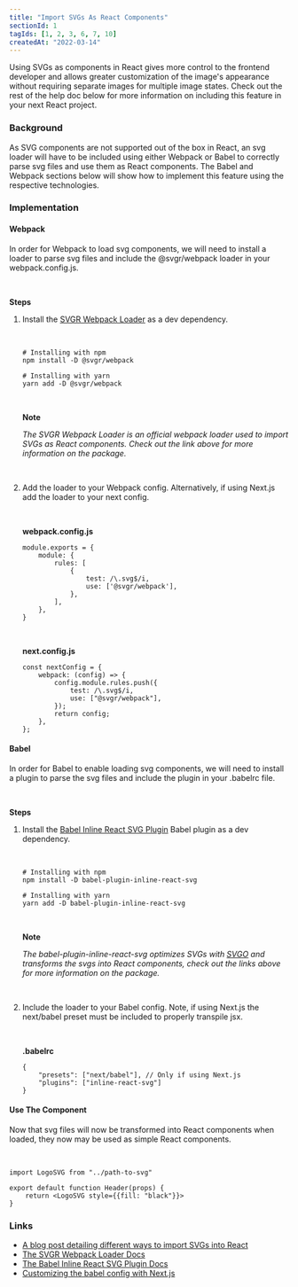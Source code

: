 ```yaml
---
title: "Import SVGs As React Components"
sectionId: 1
tagIds: [1, 2, 3, 6, 7, 10]
createdAt: "2022-03-14"
---
```


Using SVGs as components in React gives more control to the frontend developer and allows greater customization of the image's appearance without requiring separate images for multiple image states. Check out the rest of the help doc below for more information on including this feature in your next React project.

### Background

As SVG components are not supported out of the box in React, an svg loader will have to be included using either Webpack or Babel to correctly parse svg files and use them as React components. The Babel and Webpack sections below will show how to implement this feature using the respective technologies.

### Implementation

#### Webpack

In order for Webpack to load svg components, we will need to install a loader to parse svg files and include the @svgr/webpack loader in your webpack.config.js.

&nbsp;

**Steps**

1.  Install the [SVGR Webpack Loader](https://react-svgr.com/docs/webpack/) as a dev dependency.

    &nbsp;

        # Installing with npm
        npm install -D @svgr/webpack

        # Installing with yarn
        yarn add -D @svgr/webpack

    &nbsp;

    **Note**

    *The SVGR Webpack Loader is an official webpack loader used to import SVGs as React components. Check out the link above for more information on the package.*

    &nbsp;

2.  Add the loader to your Webpack config. Alternatively, if using Next.js add the loader to your next config.

    &nbsp;

    **webpack.config.js**

        module.exports = {
            module: {
                rules: [
                    {
                        test: /\.svg$/i,
                        use: ['@svgr/webpack'],
                    },
                ],
            },
        }

    &nbsp;

    **next.config.js**

        const nextConfig = {
            webpack: (config) => {
                config.module.rules.push({
                    test: /\.svg$/i,
                    use: ["@svgr/webpack"],
                });
                return config;
            },
        };

#### Babel

In order for Babel to enable loading svg components, we will need to install a plugin to parse the svg files and include the plugin in your .babelrc file.

&nbsp;

**Steps**

1.  Install the [Babel Inline React SVG Plugin](https://github.com/airbnb/babel-plugin-inline-react-svg) Babel plugin as a dev dependency.

    &nbsp;

        # Installing with npm
        npm install -D babel-plugin-inline-react-svg

        # Installing with yarn
        yarn add -D babel-plugin-inline-react-svg

    &nbsp;

    **Note**

    *The babel-plugin-inline-react-svg optimizes SVGs with [SVGO](https://github.com/svg/svgo/) and transforms the svgs into React components, check out the links above for more information on the package.*

    &nbsp;


2.  Include the loader to your Babel config. Note, if using Next.js the next/babel preset must be included to properly transpile jsx.

    &nbsp;

    **.babelrc**

        {
            "presets": ["next/babel"], // Only if using Next.js
            "plugins": ["inline-react-svg"]
        }


#### Use The Component

Now that svg files will now be transformed into React components when loaded, they now may be used as simple React components.

&nbsp;

    import LogoSVG from "../path-to-svg"

    export default function Header(props) {
        return <LogoSVG style={{fill: "black"}}>
    }

### Links

- [A blog post detailing different ways to import SVGs into React](https://dev.to/dolearning/importing-svgs-to-next-js-nna)
- [The SVGR Webpack Loader Docs](https://react-svgr.com/docs/getting-started/)
- [The Babel Inline React SVG Plugin Docs](https://github.com/airbnb/babel-plugin-inline-react-svg)
- [Customizing the babel config with Next.js](https://nextjs.org/docs/advanced-features/customizing-babel-config)
